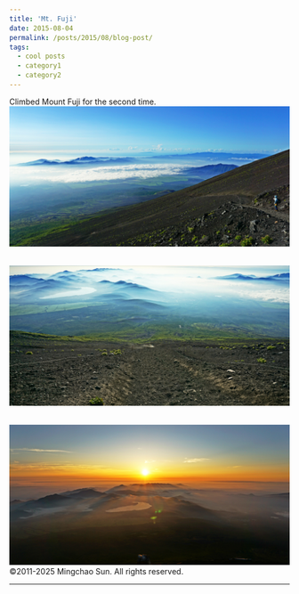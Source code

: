 ```yaml
---
title: 'Mt. Fuji'
date: 2015-08-04
permalink: /posts/2015/08/blog-post/
tags:
  - cool posts
  - category1
  - category2
---
```


Climbed Mount Fuji for the second time.<br/><img src='/images/2015080401.jpg'>

 <br/><img src='/images/2015080402.jpg'>
 
 <br/><img src='/images/2015080403.jpg'>
©2011-2025 Mingchao Sun. All rights reserved.
 
------
